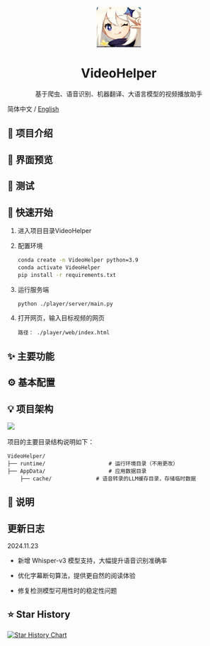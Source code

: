 <div align="center">
  <img src="./docs/images/logo.jpeg"alt="VideoCaptioner Logo" width="100">
  <h1>VideoHelper</h1>
  <p>基于爬虫、语音识别、机器翻译、大语言模型的视频播放助手</p>
</div>

  简体中文 / [English](./docs/README_EN.md)

## 📖 项目介绍



## 📸 界面预览



## 🧪 测试



## 🚀 快速开始

1. 进入项目目录VideoHelper

2. 配置环境

   ``` bash
   conda create -n VideoHelper python=3.9
   conda activate VideoHelper
   pip install -r requirements.txt
   ```

3. 运行服务端

   ```bash
   python ./player/server/main.py
   ```

4. 打开网页，输入目标视频的网页

   ```
   路径： ./player/web/index.html
   ```



## ✨ 主要功能



## ⚙️ 基本配置



## 💡 项目架构

![](https://gitee.com/myclms/pictures/raw/master/image-20241205162350628.png)

项目的主要目录结构说明如下：

```
VideoHelper/
├── runtime/                    # 运行环境目录（不用更改）
├── AppData/                    # 应用数据目录
    ├── cache/              # 语音转录的LLM缓存目录，存储临时数据
```

## 📝 说明



## 更新日志

2024.11.23

- 新增 Whisper-v3 模型支持，大幅提升语音识别准确率

- 优化字幕断句算法，提供更自然的阅读体验

- 修复检测模型可用性时的稳定性问题

  

## ⭐ Star History

[![Star History Chart](https://api.star-history.com/svg?repos=myclms/VideoHelper&type=Date)](https://star-history.com/#myclms/VideoHelper&Date)